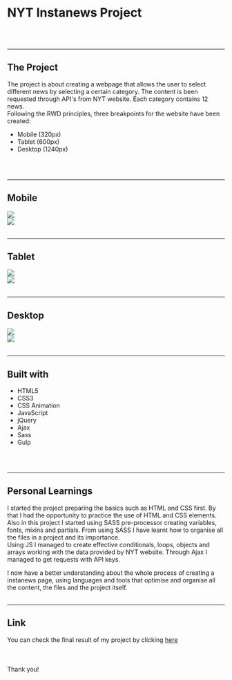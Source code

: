 # NYT Instanews Project
<br>
<br>

---
## The Project

The project is about creating a webpage that allows the user to select different news by selecting a certain category. The content is been requested through API's from NYT website. Each category contains 12 news.
<br>
Following the RWD principles, three breakpoints for the website have been created:
<br>
- Mobile (320px)
- Tablet (600px)
- Desktop (1240px)
<br>
<br>

---
## Mobile
<img src="assets/screenshots/mobile-homepage.png">
<br>
<img src="assets/screenshots/mobile-news.png">
<br>
<br>

---
## Tablet
<img src="assets/screenshots/tablet-homepage.png">
<br>
<img src="assets/screenshots/tablet-news.png">
<br>
<br>

---
## Desktop
<img src="assets/screenshots/desktop-homepage.png">
<br>
<img src="assets/screenshots/desktop-news.png">
<br>
<br>

---
## Built with

- HTML5
- CSS3
- CSS Animation
- JavaScript
- jQuery
- Ajax
- Sass
- Gulp
<br>
<br>

---
## Personal Learnings

I started the project preparing the basics such as HTML and CSS first. By that I had the opportunity to practice the use of HTML and CSS elements. Also in this project I started using SASS pre-processor creating variables, fonts, mixins and partials. From using SASS I have learnt how to organise all the files in a project and its importance.
<br>
Using JS I managed to create effective conditionals, loops, objects and arrays working with the data provided by NYT website. Through Ajax I managed to get requests with API keys. 
<br>

I now have a better understanding about the whole process of creating a instanews page, using languages and tools that optimise and organise all the content, the files and the project itself.
<br>
<br>

----
## Link
You can check the final result of my project by clicking [here](https://tonypossamai.github.io/NYT-Instanews/)
<br>
<br>
<br>
<br>
Thank you!
